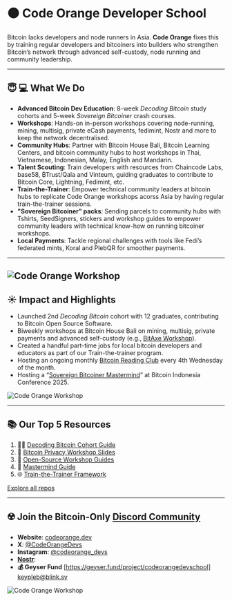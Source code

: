 # 🟠 Code Orange Developer School

Bitcoin lacks developers and node runners in Asia. **Code Orange** fixes this by training regular developers and bitcoiners into builders who strengthen Bitcoin’s network through advanced self-custody, node running and community leadership.

---

## **😇 💻 What We Do**

- **Advanced Bitcoin Dev Education**: 8-week *Decoding Bitcoin* study cohorts and 5-week *Sovereign Bitcoiner* crash courses.
- **Workshops**: Hands-on in-person workshops covering node-running, mining, multisig, private eCash payments, fedimint, Nostr and more to keep the network decentralised.  
- **Community Hubs**: Partner with Bitcoin House Bali, Bitcoin Learning Centers, and bitcoin community hubs to host workshops in Thai, Vietnamese, Indonesian, Malay, English and Mandarin.  
- **Talent Scouting**: Train developers with resources from Chaincode Labs, base58, ₿Trust/Qala and Vinteum, guiding graduates to contribute to Bitcoin Core, Lightning, Fedimint, etc.
- **Train-the-Trainer**: Empower technical community leaders at bitcoin hubs to replicate Code Orange workshops acorss Asia by having regular train-the-trainer sessions.
- **"Sovereign Bitcoiner" packs**: Sending parcels to community hubs with Tshirts, SeedSigners, stickers and workshop guides to empower community leaders with technical know-how on running bitcoiner workshops.
- **Local Payments**: Tackle regional challenges with tools like Fedi’s federated mints, Koral and PlebQR for smoother payments.
--- 

![Code Orange Workshop](https://pbs.twimg.com/media/GpYYjPmacAAZxMJ?format=jpg&name=large)
---

## **☀️ Impact and Highlights**

- Launched 2nd *Decoding Bitcoin* cohort with 12 graduates, contributing to Bitcoin Open Source Software.
- Biweekly workshops at Bitcoin House Bali on mining, multisig, private payments and advanced self-custody (e.g., [BitAxe Workshop](https://x.com/btchousebali/status/1883250217107271738)).  
- Created a handful part-time jobs for local bitcoin developers and educators as part of our Train-the-trainer program.
- Hosting an ongoing monthly [Bitcoin Reading Club](https://discord.gg/PrHct9eY6Z) every 4th Wednesday of the month.
- Hosting a “[Sovereign Bitcoiner Mastermind](https://drive.google.com/file/d/1EwJxxaFp-ldk8O0rkIYEvdC7dOP5vD2K/view?usp=drive_link)” at Bitcoin Indonesia Conference 2025.   

![Code Orange Workshop](https://via.placeholder.com/600x300.png?text=Code+Orange+Workshop) <!-- Replace with actual image URL -->

---

## **📚 Our Top 5 Resources**

1. 👩‍💻 [Decoding Bitcoin Cohort Guide](https://github.com/codeorange/decoding-bitcoin)  
2. 📘 [Bitcoin Privacy Workshop Slides](https://github.com/code-orange-dev/Bitcoin-Privacy-Workshop-Slides)  
3. 🔧 [Open-Source Workshop Guides](https://github.com/codeorange/workshop-guides)  
4. 💸 [Mastermind Guide]((https://github.com/code-orange-dev/mastermind-guide))  
5. 🌐 [Train-the-Trainer Framework](https://github.com/codeorange/train-the-trainer)  

[Explore all repos](https://github.com/code-orange-dev?tab=repositories)

---

## **☢️ Join the Bitcoin-Only [Discord Community](https://discord.gg/xd6dmPF9bA)**

- **Website**: [codeorange.dev](https://codeorange.dev)  
- **X**: [@CodeOrangeDevs](https://x.com/CodeOrangeDevs)  
- **Instagram**: [@codeorange_devs](https://instagram.com/codeorangedevs)   
- **[Nostr](https://primal.net/p/npub1gxqyeea3xspkd68mxlxsvvk3gdzdd555u504ynwpdj0ghg503mvq2gydt0)**:   
- **💰 Geyser Fund** [https://geyser.fund/project/codeorangedevschool] keypleb@blink.sv

![Code Orange Workshop](https://pbs.twimg.com/media/GoLACdXbYAA_vv1?format=jpg&name=large)
